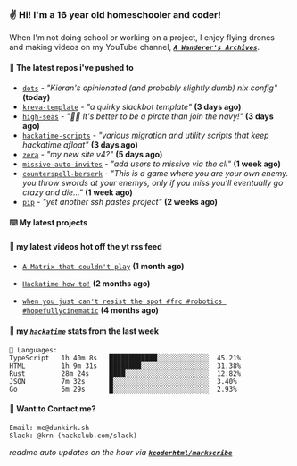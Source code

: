 ### ✌️ Hi! I'm a 16 year old homeschooler and coder!

When I'm not doing school or working on a project, I enjoy flying drones and making videos on my YouTube channel, [**_`A Wanderer's Archives`_**](https://youtube.com/@wanderer.archives).

#### 👷 The latest repos i've pushed to

- [`dots`](https://github.com/taciturnaxolotl/dots) - _"Kieran's opinionated (and probably slightly dumb) nix config"_ **(today)**
- [`kreva-template`](https://github.com/taciturnaxolotl/kreva-template) - _"a quirky slackbot template"_ **(3 days ago)**
- [`high-seas`](https://github.com/hackclub/high-seas) - _"🏴‍☠️ It's better to be a pirate than join the navy!"_ **(3 days ago)**
- [`hackatime-scripts`](https://github.com/taciturnaxolotl/hackatime-scripts) - _"various migration and utility scripts that keep hackatime afloat"_ **(3 days ago)**
- [`zera`](https://github.com/taciturnaxolotl/zera) - _"my new site v4?"_ **(5 days ago)**
- [`missive-auto-invites`](https://github.com/taciturnaxolotl/missive-auto-invites) - _"add users to missive via the cli"_ **(1 week ago)**
- [`counterspell-berserk`](https://github.com/thelegendofmario/counterspell-berserk) - _"This is a game where you are your own enemy. you throw swords at your enemys, only if you miss you'll eventually go crazy and die..."_ **(1 week ago)**
- [`pip`](https://github.com/taciturnaxolotl/pip) - _"yet another ssh pastes project"_ **(2 weeks ago)**

#### ⌨️ My latest projects


#### 🍿 my latest videos hot off the yt rss feed

- [`A Matrix that couldn't play`](https://www.youtube.com/watch?v=NodwjZF7uZw) **(1 month ago)**

- [`Hackatime how to!`](https://www.youtube.com/watch?v=eKoD9yyr1To) **(2 months ago)**

- [`when you just can't resist the spot #frc #robotics #hopefullycinematic`](https://www.youtube.com/watch?v=Y7SZ_TDleGM) **(4 months ago)**



#### 📡 my [_`hackatime`_](https://waka.hackclub.com) stats from the last week

```text
💾 Languages:
TypeScript   1h 40m 8s   ████████████░░░░░░░░░░░░░  45.21%
HTML         1h 9m 31s   ████████░░░░░░░░░░░░░░░░░  31.38%
Rust         28m 24s     ████░░░░░░░░░░░░░░░░░░░░░  12.82%
JSON         7m 32s      █░░░░░░░░░░░░░░░░░░░░░░░░  3.40%
Go           6m 29s      █░░░░░░░░░░░░░░░░░░░░░░░░  2.93%
```

#### 📮 Want to Contact me?

```text
Email: me@dunkirk.sh
Slack: @krn (hackclub.com/slack)
```

_readme auto updates on the hour via [**`kcoderhtml/markscribe`**](https://github.com/kcoderhtml/markscribe)_
